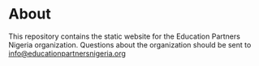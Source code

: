# About
This repository contains the static website for the Education Partners Nigeria organization. Questions about the organization should be sent to [info@educationpartnersnigeria.org](mailto:info@educationpartnersnigeria.org)